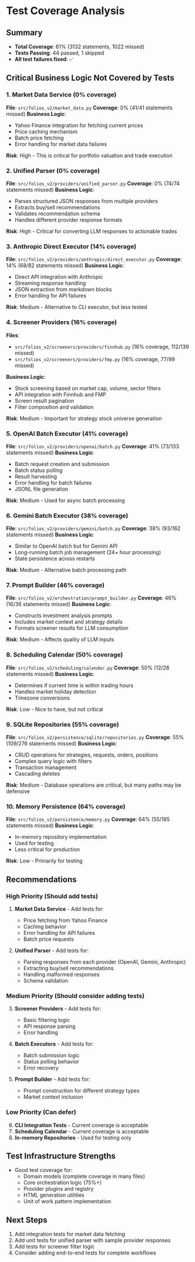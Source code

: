 # Test Coverage Analysis

## Summary
- **Total Coverage**: 61% (3132 statements, 1022 missed)
- **Tests Passing**: 44 passed, 1 skipped
- **All test failures fixed**: ✅

## Critical Business Logic Not Covered by Tests

### 1. Market Data Service (0% coverage)
**File**: `src/folios_v2/market_data.py`
**Coverage**: 0% (41/41 statements missed)
**Business Logic**:
- Yahoo Finance integration for fetching current prices
- Price caching mechanism
- Batch price fetching
- Error handling for market data failures

**Risk**: High - This is critical for portfolio valuation and trade execution

### 2. Unified Parser (0% coverage)
**File**: `src/folios_v2/providers/unified_parser.py`
**Coverage**: 0% (74/74 statements missed)
**Business Logic**:
- Parses structured JSON responses from multiple providers
- Extracts buy/sell recommendations
- Validates recommendation schema
- Handles different provider response formats

**Risk**: High - Critical for converting LLM responses to actionable trades

### 3. Anthropic Direct Executor (14% coverage)
**File**: `src/folios_v2/providers/anthropic/direct_executor.py`
**Coverage**: 14% (68/82 statements missed)
**Business Logic**:
- Direct API integration with Anthropic
- Streaming response handling
- JSON extraction from markdown blocks
- Error handling for API failures

**Risk**: Medium - Alternative to CLI executor, but less tested

### 4. Screener Providers (16% coverage)
**Files**:
- `src/folios_v2/screeners/providers/finnhub.py` (16% coverage, 112/139 missed)
- `src/folios_v2/screeners/providers/fmp.py` (16% coverage, 77/99 missed)

**Business Logic**:
- Stock screening based on market cap, volume, sector filters
- API integration with Finnhub and FMP
- Screen result pagination
- Filter composition and validation

**Risk**: Medium - Important for strategy stock universe generation

### 5. OpenAI Batch Executor (41% coverage)
**File**: `src/folios_v2/providers/openai/batch.py`
**Coverage**: 41% (73/133 statements missed)
**Business Logic**:
- Batch request creation and submission
- Batch status polling
- Result harvesting
- Error handling for batch failures
- JSONL file generation

**Risk**: Medium - Used for async batch processing

### 6. Gemini Batch Executor (38% coverage)
**File**: `src/folios_v2/providers/gemini/batch.py`
**Coverage**: 38% (93/162 statements missed)
**Business Logic**:
- Similar to OpenAI batch but for Gemini API
- Long-running batch job management (24+ hour processing)
- State persistence across restarts

**Risk**: Medium - Alternative batch processing path

### 7. Prompt Builder (46% coverage)
**File**: `src/folios_v2/orchestration/prompt_builder.py`
**Coverage**: 46% (16/36 statements missed)
**Business Logic**:
- Constructs investment analysis prompts
- Includes market context and strategy details
- Formats screener results for LLM consumption

**Risk**: Medium - Affects quality of LLM inputs

### 8. Scheduling Calendar (50% coverage)
**File**: `src/folios_v2/scheduling/calendar.py`
**Coverage**: 50% (12/28 statements missed)
**Business Logic**:
- Determines if current time is within trading hours
- Handles market holiday detection
- Timezone conversions

**Risk**: Low - Nice to have, but not critical

### 9. SQLite Repositories (55% coverage)
**File**: `src/folios_v2/persistence/sqlite/repositories.py`
**Coverage**: 55% (109/276 statements missed)
**Business Logic**:
- CRUD operations for strategies, requests, orders, positions
- Complex query logic with filters
- Transaction management
- Cascading deletes

**Risk**: Medium - Database operations are critical, but many paths may be defensive

### 10. Memory Persistence (64% coverage)
**File**: `src/folios_v2/persistence/memory.py`
**Coverage**: 64% (55/185 statements missed)
**Business Logic**:
- In-memory repository implementation
- Used for testing
- Less critical for production

**Risk**: Low - Primarily for testing

## Recommendations

### High Priority (Should add tests)
1. **Market Data Service** - Add tests for:
   - Price fetching from Yahoo Finance
   - Caching behavior
   - Error handling for API failures
   - Batch price requests

2. **Unified Parser** - Add tests for:
   - Parsing responses from each provider (OpenAI, Gemini, Anthropic)
   - Extracting buy/sell recommendations
   - Handling malformed responses
   - Schema validation

### Medium Priority (Should consider adding tests)
3. **Screener Providers** - Add tests for:
   - Basic filtering logic
   - API response parsing
   - Error handling

4. **Batch Executors** - Add tests for:
   - Batch submission logic
   - Status polling behavior
   - Error recovery

5. **Prompt Builder** - Add tests for:
   - Prompt construction for different strategy types
   - Market context inclusion

### Low Priority (Can defer)
6. **CLI Integration Tests** - Current coverage is acceptable
7. **Scheduling Calendar** - Current coverage is acceptable
8. **In-memory Repositories** - Used for testing only

## Test Infrastructure Strengths
- Good test coverage for:
  - Domain models (complete coverage in many files)
  - Core orchestration logic (75%+)
  - Provider plugins and registry
  - HTML generation utilities
  - Unit of work pattern implementation

## Next Steps
1. Add integration tests for market data fetching
2. Add unit tests for unified parser with sample provider responses
3. Add tests for screener filter logic
4. Consider adding end-to-end tests for complete workflows
